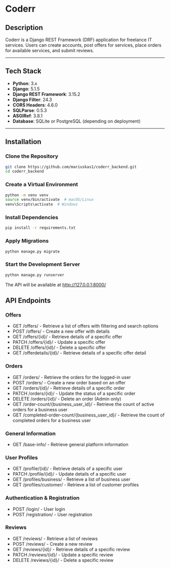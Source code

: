 # Coderr

## Description
Coderr is a Django REST Framework (DRF) application for freelance IT services. Users can create accounts, post offers for services, place orders for available services, and submit reviews.

---

## Tech Stack
- **Python**: 3.x
- **Django**: 5.1.5
- **Django REST Framework**: 3.15.2
- **Django Filter**: 24.3
- **CORS Headers**: 4.6.0
- **SQLParse**: 0.5.3
- **ASGIRef**: 3.8.1
- **Database**: SQLite or PostgreSQL (depending on deployment)

---

## Installation

### Clone the Repository
```sh
git clone https://github.com/mariuskas1/coderr_backend.git
cd coderr_backend
```
### Create a Virtual Environment
```sh
python -m venv venv
source venv/bin/activate  # macOS/Linux
venv\Scripts\activate  # Windows
```
### Install Dependencies
```sh
pip install -r requirements.txt
```
### Apply Migrations
```sh
python manage.py migrate
```
### Start the Development Server
```sh
python manage.py runserver
```
The API will be available at http://127.0.0.1:8000/

## API Endpoints

### Offers
* GET /offers/ - Retrieve a list of offers with filtering and search options
* POST /offers/ - Create a new offer with details
* GET /offers/{id}/ - Retrieve details of a specific offer
* PATCH /offers/{id}/ - Update a specific offer
* DELETE /offers/{id}/ - Delete a specific offer
* GET /offerdetails/{id}/ - Retrieve details of a specific offer detail

### Orders
* GET /orders/ - Retrieve the orders for the logged-in user
* POST /orders/ - Create a new order based on an offer
* GET /orders/{id}/ - Retrieve details of a specific order
* PATCH /orders/{id}/ - Update the status of a specific order
* DELETE /orders/{id}/ - Delete an order (Admin only)
* GET /order-count/{business_user_id}/ - Retrieve the count of active orders for a business user
* GET /completed-order-count/{business_user_id}/ - Retrieve the count of completed orders for a business user

### General Information
* GET /base-info/ - Retrieve general platform information

### User Profiles
* GET /profile/{id}/ - Retrieve details of a specific user
* PATCH /profile/{id}/ - Update details of a specific user
* GET /profiles/business/ - Retrieve a list of business user
* GET /profiles/customer/ - Retrieve a list of customer profiles

### Authentication & Registration
* POST /login/ - User login
* POST /registration/ - User registration

### Reviews 
* GET /reviews/ - Retrieve a list of reviews
* POST /reviews/ - Create a new review
* GET /reviews/{id}/ - Retrieve details of a specific review
* PATCH /reviews/{id}/ - Update a specific review
* DELETE /reviews/{id}/ - Delete a specific review






